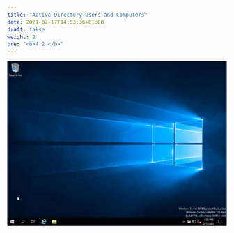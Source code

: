 ```yaml
---
title: "Active Directory Users and Computers"
date: 2021-02-17T14:53:36+01:00
draft: false
weight: 2
pre: "<b>4.2 </b>"
---
```


![](aduc.gif)